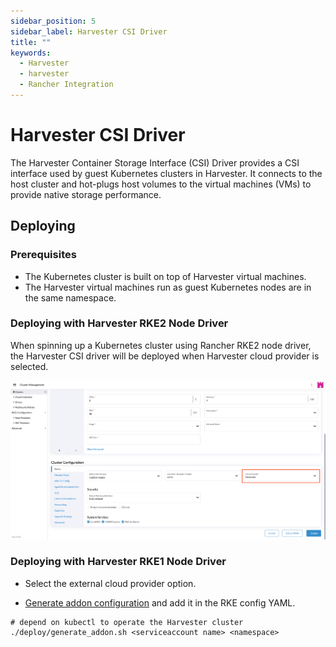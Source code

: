 ```yaml
---
sidebar_position: 5
sidebar_label: Harvester CSI Driver
title: ""
keywords:
  - Harvester
  - harvester
  - Rancher Integration
---
```


# Harvester CSI Driver

The Harvester Container Storage Interface (CSI) Driver provides a CSI interface used by guest Kubernetes clusters in Harvester. It connects to the host cluster and hot-plugs host volumes to the virtual machines (VMs) to provide native storage performance.

## Deploying

### Prerequisites

- The Kubernetes cluster is built on top of Harvester virtual machines.
- The Harvester virtual machines run as guest Kubernetes nodes are in the same namespace.

### Deploying with Harvester RKE2 Node Driver

When spinning up a Kubernetes cluster using Rancher RKE2 node driver, the Harvester CSI driver will be deployed when Harvester cloud provider is selected.

![select-harvester-cloud-provider](assets/select-harvester-cloud-provider.png)

### Deploying with Harvester RKE1 Node Driver

- Select the external cloud provider option.

- [Generate addon configuration](https://github.com/harvester/harvester-csi-driver/blob/master/deploy/generate_addon.sh) and add it in the RKE config YAML.

```
# depend on kubectl to operate the Harvester cluster
./deploy/generate_addon.sh <serviceaccount name> <namespace>
```
